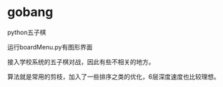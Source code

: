 # gobang
python五子棋

运行boardMenu.py有图形界面

接入学校系统的五子棋对战，因此有些不相关的地方。

算法就是常用的剪枝，加入了一些排序之类的优化，6层深度速度也比较理想。
